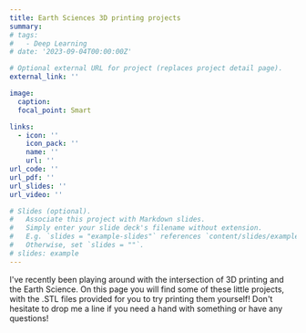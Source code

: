 ```yaml
---
title: Earth Sciences 3D printing projects
summary: 
# tags:
#   - Deep Learning
# date: '2023-09-04T00:00:00Z'

# Optional external URL for project (replaces project detail page).
external_link: ''

image:
  caption: 
  focal_point: Smart

links:
  - icon: ''
    icon_pack: ''
    name: ''
    url: ''
url_code: ''
url_pdf: ''
url_slides: ''
url_video: ''

# Slides (optional).
#   Associate this project with Markdown slides.
#   Simply enter your slide deck's filename without extension.
#   E.g. `slides = "example-slides"` references `content/slides/example-slides.md`.
#   Otherwise, set `slides = ""`.
# slides: example
---
```


I've recently been playing around with the intersection of 3D printing and the Earth Science. On this page you will find some of these little projects, with the .STL files provided for you to try printing them yourself! Don't hesitate to drop me a line if you need a hand with something or have any questions!